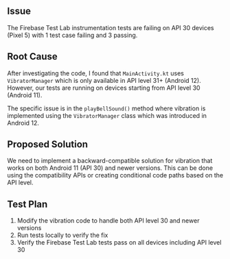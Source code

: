 ## Issue

The Firebase Test Lab instrumentation tests are failing on API 30 devices (Pixel 5) with 1 test case failing and 3 passing.

## Root Cause

After investigating the code, I found that `MainActivity.kt` uses `VibratorManager` which is only available in API level 31+ (Android 12). However, our tests are running on devices starting from API level 30 (Android 11).

The specific issue is in the `playBellSound()` method where vibration is implemented using the `VibratorManager` class which was introduced in Android 12.

## Proposed Solution

We need to implement a backward-compatible solution for vibration that works on both Android 11 (API 30) and newer versions. This can be done using the compatibility APIs or creating conditional code paths based on the API level.

## Test Plan

1. Modify the vibration code to handle both API level 30 and newer versions
2. Run tests locally to verify the fix
3. Verify the Firebase Test Lab tests pass on all devices including API level 30
